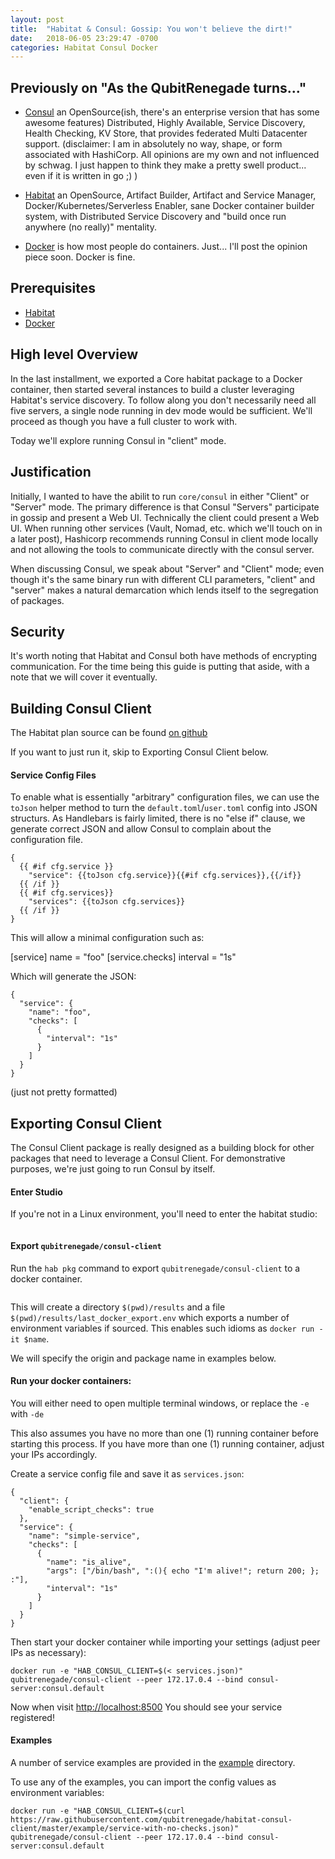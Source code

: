 ```yaml
---
layout: post
title:  "Habitat & Consul: Gossip: You won't believe the dirt!"
date:   2018-06-05 23:29:47 -0700
categories: Habitat Consul Docker
---
```


## Previously on "As the QubitRenegade turns..."

* [Consul](https://www.consul.io) an OpenSource(ish, there's an enterprise version that has some awesome features) Distributed, Highly Available, Service Discovery, Health Checking, KV Store, that provides federated Multi Datacenter support.  (disclaimer: I am in absolutely no way, shape, or form associated with HashiCorp.  All opinions are my own and not influenced by schwag.  I just happen to think they make a pretty swell product... even if it is written in go ;) )

* [Habitat](https://www.habitat.sh/learn/) an OpenSource, Artifact Builder, Artifact and Service Manager, Docker/Kubernetes/Serverless Enabler, sane Docker container builder system, with Distributed Service Discovery and "build once run anywhere (no really)" mentality.

* [Docker](https://www.docker.com/) is how most people do containers. Just... I'll post the opinion piece soon.  Docker is fine.

## Prerequisites

* [Habitat](https://www.habitat.sh/docs/install-habitat/)
* [Docker](https://docs.docker.com/install/) 

## High level Overview

In the last installment, we exported a Core habitat package to a Docker container, then started several instances to build a cluster leveraging Habitat's service discovery.  To follow along you don't necessarily need all five servers, a single node running in dev mode would be sufficient.  We'll proceed as though you have a full cluster to work with.

Today we'll explore running Consul in "client" mode.

## Justification

Initially, I wanted to have the abilit to run `core/consul` in either "Client" or "Server" mode.  The primary difference is that Consul "Servers" participate in gossip and present a Web UI.  Technically the client could present a Web UI.  When running other services (Vault, Nomad, etc. which we'll touch on in a later post), Hashicorp recommends running Consul in client mode locally and not allowing the tools to communicate directly with the consul server.

When discussing Consul, we speak about "Server" and "Client" mode; even though it's the same binary run with different CLI parameters, "client" and "server" makes a natural demarcation which lends itself to the segregation of packages.

## Security

It's worth noting that Habitat and Consul both have methods of encrypting communication.  For the time being this guide is putting that aside, with a note that we will cover it eventually.


## Building Consul Client

The Habitat plan source can be found [on github](https://github.com/qubitrenegade/habitat-consul-client)

If you want to just run it, skip to Exporting Consul Client below.



#### Service Config Files

To enable what is essentially "arbitrary" configuration files, we can use the `toJson` helper method to turn the `default.toml`/`user.toml` config into JSON structurs.  As Handlebars is fairly limited, there is no "else if" clause, we generate correct JSON and allow Consul to complain about the configuration file.

```
{
  {{ #if cfg.service }}
    "service": {{toJson cfg.service}}{{#if cfg.services}},{{/if}}
  {{ /if }}
  {{ #if cfg.services}}
    "services": {{toJson cfg.services}}
  {{ /if }}
}
```

This will allow a minimal configuration such as:

[service]
name = "foo"
[service.checks]
interval = "1s"

Which will generate the JSON:

```
{
  "service": {
    "name": "foo",
    "checks": [
      {
        "interval": "1s"
      }
    ]
  }
}

```

(just not pretty formatted)

## Exporting Consul Client

The Consul Client package is really designed as a building block for other packages that need to leverage a Consul Client.  For demonstrative purposes, we're just going to run Consul by itself.

#### Enter Studio

If you're not in a Linux environment, you'll need to enter the habitat studio:

```$ hab studio enter
```

#### Export `qubitrenegade/consul-client`

Run the `hab pkg` command to export `qubitrenegade/consul-client` to a docker container.

```$ hab pkg export docker qubitrenegade/consul-client
```

This will create a directory `$(pwd)/results` and a file `$(pwd)/results/last_docker_export.env` which exports a number of environment variables if sourced.  This enables such idioms as `docker run -it $name`.

We will specify the origin and package name in examples below.

#### Run your docker containers:

You will either need to open multiple terminal windows, or replace the `-e` with `-de`

This also assumes you have no more than one (1) running container before starting this process.  If you have more than one (1) running container, adjust your IPs accordingly.

Create a service config file and save it as `services.json`:

```
{
  "client": {
    "enable_script_checks": true
  },
  "service": {
    "name": "simple-service",
    "checks": [
      {
        "name": "is_alive",
        "args": ["/bin/bash", ":(){ echo "I'm alive!"; return 200; }; :"],
        "interval": "1s"
      }
    ]
  }
}
```

Then start your docker container while importing your settings (adjust peer IPs as necessary):

```
docker run -e "HAB_CONSUL_CLIENT=$(< services.json)" qubitrenegade/consul-client --peer 172.17.0.4 --bind consul-server:consul.default
```

Now when visit [http://localhost:8500](http://localhost:8500) You should see your service registered!

#### Examples

A number of service examples are provided in the [example](https://github.com/qubitrenegade/habitat-consul-client/tree/master/example) directory.

To use any of the examples, you can import the config values as environment variables:

```
docker run -e "HAB_CONSUL_CLIENT=$(curl https://raw.githubusercontent.com/qubitrenegade/habitat-consul-client/master/example/service-with-no-checks.json)" qubitrenegade/consul-client --peer 172.17.0.4 --bind consul-server:consul.default
```
